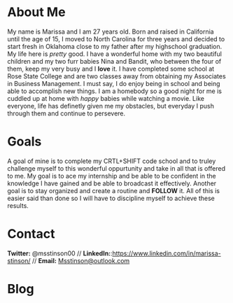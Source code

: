 # About Me

  My name is Marissa and I am 27 years old. Born and raised in California until the age of 15, I moved to North Carolina for three years and decided to start fresh in Oklahoma close to my father after my highschool graduation. My life here is *pretty* good. I have a wonderful home with my two beautiful children and my two furr babies Nina and Bandit, who between the four of them, keep my very busy and I **love** it. I have completed some school at Rose State College and are two classes away from obtaining my Associates in Business Management. I must say, I do enjoy being in school and being able to accomplish new things. I am a homebody so a good night for me is cuddled up at home with *happy* babies while watching a movie. Like everyone, life has definetly given me my obstacles, but everyday I push through them and continue to persevere.
  
# Goals
A goal of mine is to complete my CRTL+SHIFT code school and to truley challenge myself to this wonderful oppurtunity and take in all that is offered to me.  My goal is to ace my internship and be able to be confident in the knowledge I have gained and be able to broadcast it effectively. Another goal is to stay organized and create a routine and **FOLLOW** it. All of this is easier said than done so I will have to discipline myself to achieve these results. 

# Contact
**Twitter:** @msstinson00 // 
**LinkedIn:**:https://www.linkedin.com/in/marissa-stinson/ // 
**Email:** Msstinson@outlook.com

# Blog

